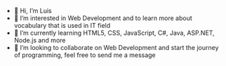 - 👋 Hi, I’m Luis
- 👀 I’m interested in Web Development and to learn more about vocabulary that is used in IT field
- 🌱 I’m currently learning HTML5, CSS, JavaScript, C#, Java, ASP.NET, Node.js and more
- 💞️ I’m looking to collaborate on Web Development and start the journey of programming, feel free to send me a message
  



